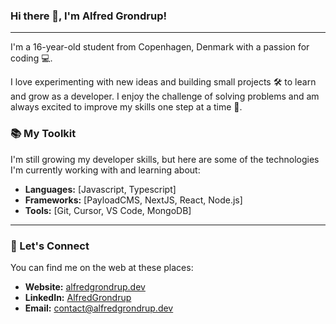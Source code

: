 ### Hi there 👋, I'm Alfred Grondrup!

---

I'm a 16-year-old student from Copenhagen, Denmark with a passion for coding 💻.

I love experimenting with new ideas and building small projects 🛠️ to learn and grow as a developer. I enjoy the challenge of solving problems and am always excited to improve my skills one step at a time 🚀.

### 📚 My Toolkit

I'm still growing my developer skills, but here are some of the technologies I'm currently working with and learning about:

- **Languages:** [Javascript, Typescript]
- **Frameworks:** [PayloadCMS, NextJS, React, Node.js]
- **Tools:** [Git, Cursor, VS Code, MongoDB]

---

### 💬 Let's Connect

You can find me on the web at these places:

- **Website:** [alfredgrondrup.dev](https://alfredgrondrup.dev)
- **LinkedIn:** [AlfredGrondrup](https://www.linkedin.com/in/alfred-grondrup-31b750345/)
- **Email:** [contact@alfredgrondrup.dev](mailto:contact@alfredgrondrup.dev)
